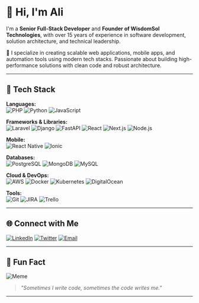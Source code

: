 # 👋 Hi, I'm Ali

I'm a **Senior Full-Stack Developer** and **Founder of WisdomSol Technologies**, with over 15 years of experience in software development, solution architecture, and technical leadership.

🚀 I specialize in creating scalable web applications, mobile apps, and automation tools using modern tech stacks. Passionate about building high-performance solutions with clean code and robust architecture.

---

## 🔧 Tech Stack

**Languages:**  
![PHP](https://img.shields.io/badge/-PHP-777BB4?style=flat&logo=php&logoColor=white)
![Python](https://img.shields.io/badge/-Python-3776AB?style=flat&logo=python&logoColor=white)
![JavaScript](https://img.shields.io/badge/-JavaScript-F7DF1E?style=flat&logo=javascript&logoColor=black)

**Frameworks & Libraries:**  
![Laravel](https://img.shields.io/badge/-Laravel-F55247?style=flat&logo=laravel&logoColor=white)
![Django](https://img.shields.io/badge/-Django-092E20?style=flat&logo=django&logoColor=white)
![FastAPI](https://img.shields.io/badge/-FastAPI-009688?style=flat&logo=fastapi&logoColor=white)
![React](https://img.shields.io/badge/-React-61DAFB?style=flat&logo=react&logoColor=black)
![Next.js](https://img.shields.io/badge/-Next.js-000000?style=flat&logo=nextdotjs&logoColor=white)
![Node.js](https://img.shields.io/badge/-Node.js-339933?style=flat&logo=nodedotjs&logoColor=white)

**Mobile:**  
![React Native](https://img.shields.io/badge/-React%20Native-61DAFB?style=flat&logo=react&logoColor=black)
![Ionic](https://img.shields.io/badge/-Ionic-3880FF?style=flat&logo=ionic&logoColor=white)

**Databases:**  
![PostgreSQL](https://img.shields.io/badge/-PostgreSQL-336791?style=flat&logo=postgresql&logoColor=white)
![MongoDB](https://img.shields.io/badge/-MongoDB-47A248?style=flat&logo=mongodb&logoColor=white)
![MySQL](https://img.shields.io/badge/-MySQL-4479A1?style=flat&logo=mysql&logoColor=white)

**Cloud & DevOps:**  
![AWS](https://img.shields.io/badge/-AWS-232F3E?style=flat&logo=amazonaws&logoColor=white)
![Docker](https://img.shields.io/badge/-Docker-2496ED?style=flat&logo=docker&logoColor=white)
![Kubernetes](https://img.shields.io/badge/-Kubernetes-326CE5?style=flat&logo=kubernetes&logoColor=white)
![DigitalOcean](https://img.shields.io/badge/-DigitalOcean-0080FF?style=flat&logo=digitalocean&logoColor=white)

**Tools:**  
![Git](https://img.shields.io/badge/-Git-F05032?style=flat&logo=git&logoColor=white)
![JIRA](https://img.shields.io/badge/-JIRA-0052CC?style=flat&logo=jira&logoColor=white)
![Trello](https://img.shields.io/badge/-Trello-0052CC?style=flat&logo=trello&logoColor=white)

---

## 🌐 Connect with Me

[![LinkedIn](https://img.shields.io/badge/LinkedIn-blue?style=flat&logo=linkedin&logoColor=white)](https://www.linkedin.com/in/alinabeel/)
[![Twitter](https://img.shields.io/badge/Twitter-1DA1F2?style=flat&logo=twitter&logoColor=white)](https://twitter.com/alinabeel)
[![Email](https://img.shields.io/badge/Gmail-D14836?style=flat&logo=gmail&logoColor=white)](mailto:ali.nabeel@wisdomsol.net)

---

## 🤖 Fun Fact

![Meme](https://media0.giphy.com/media/v1.Y2lkPTc5MGI3NjExbm4zanZ3cXAzcWJvbjhnbzhtcGFqZGU0dDI5ZDlidmlmaWo4c3dveSZlcD12MV9pbnRlcm5hbF9naWZfYnlfaWQmY3Q9Zw/QMHoU66sBXqqLqYvGO/giphy.gif)

> *"Sometimes I write code, sometimes the code writes me."*

---
